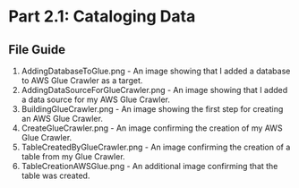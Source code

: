 # Part 2.1: Cataloging Data
## File Guide
1. AddingDatabaseToGlue.png - An image showing that I added a database to AWS Glue Crawler as a target.
2. AddingDataSourceForGlueCrawler.png - An image showing that I added a data source for my AWS Glue Crawler.
3. BuildingGlueCrawler.png - An image showing the first step for creating an AWS Glue Crawler.
4. CreateGlueCrawler.png - An image confirming the creation of my AWS Glue Crawler.
5. TableCreatedByGlueCrawler.png - An image confirming the creation of a table from my Glue Crawler.
6. TableCreationAWSGlue.png - An additional image confirming that the table was created.
